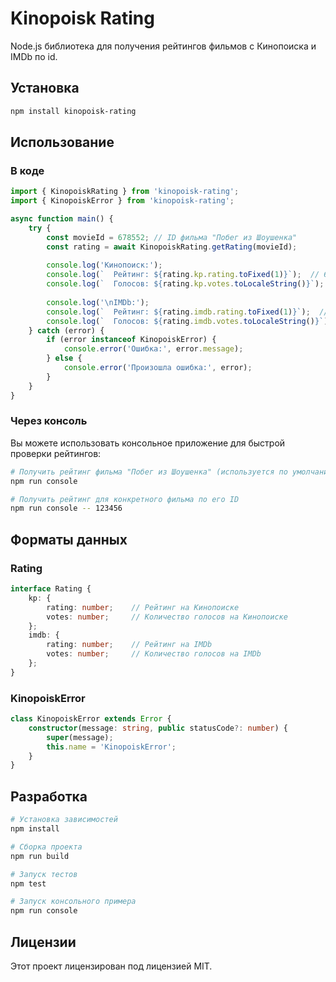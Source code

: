 # Kinopoisk Rating

Node.js библиотека для получения рейтингов фильмов с Кинопоиска и IMDb по id.

## Установка

```bash
npm install kinopoisk-rating
```

## Использование

### В коде

```typescript
import { KinopoiskRating } from 'kinopoisk-rating';
import { KinopoiskError } from 'kinopoisk-rating';

async function main() {
    try {
        const movieId = 678552; // ID фильма "Побег из Шоушенка"
        const rating = await KinopoiskRating.getRating(movieId);
        
        console.log('Кинопоиск:');
        console.log(`  Рейтинг: ${rating.kp.rating.toFixed(1)}`);  // 6.6
        console.log(`  Голосов: ${rating.kp.votes.toLocaleString()}`);  // 131 760
        
        console.log('\nIMDb:');
        console.log(`  Рейтинг: ${rating.imdb.rating.toFixed(1)}`);  // 6.8
        console.log(`  Голосов: ${rating.imdb.votes.toLocaleString()}`);  // 478 145
    } catch (error) {
        if (error instanceof KinopoiskError) {
            console.error('Ошибка:', error.message);
        } else {
            console.error('Произошла ошибка:', error);
        }
    }
}
```

### Через консоль

Вы можете использовать консольное приложение для быстрой проверки рейтингов:

```bash
# Получить рейтинг фильма "Побег из Шоушенка" (используется по умолчанию)
npm run console

# Получить рейтинг для конкретного фильма по его ID
npm run console -- 123456
```

## Форматы данных

### Rating

```typescript
interface Rating {
    kp: {
        rating: number;    // Рейтинг на Кинопоиске
        votes: number;     // Количество голосов на Кинопоиске
    };
    imdb: {
        rating: number;    // Рейтинг на IMDb
        votes: number;     // Количество голосов на IMDb
    };
}
```

### KinopoiskError

```typescript
class KinopoiskError extends Error {
    constructor(message: string, public statusCode?: number) {
        super(message);
        this.name = 'KinopoiskError';
    }
}
```

## Разработка

```bash
# Установка зависимостей
npm install

# Сборка проекта
npm run build

# Запуск тестов
npm test

# Запуск консольного примера
npm run console
```

## Лицензии
Этот проект лицензирован под лицензией MIT.

